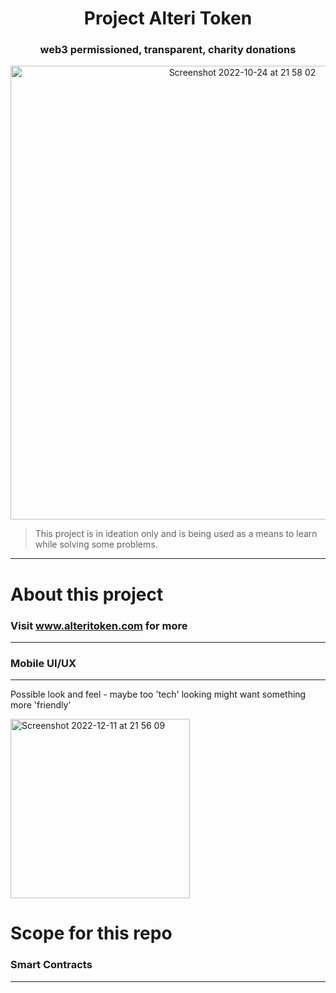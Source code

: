 

<h1 align="center">
Project Alteri Token

</h1>
<h3 align="center">
web3 permissioned, transparent, charity donations
</h3>

<p align="center">
  <img width="726" alt="Screenshot 2022-10-24 at 21 58 02" src="https://user-images.githubusercontent.com/91282434/210984588-b60173cb-2e84-4567-860a-732b006a6d2f.png">
</p>

> This project is in ideation only and is being used as a means to learn while solving some problems.
---

# About this project
### Visit www.alteritoken.com for more
---

### Mobile UI/UX
---
Possible look and feel - maybe too 'tech' looking might want something more 'friendly'

<img width="287" alt="Screenshot 2022-12-11 at 21 56 09" src="https://user-images.githubusercontent.com/91282434/206932585-cbd8fc5b-c188-49ce-95a6-3e5b731ad2b1.png">

# Scope for this repo
### Smart Contracts
---


